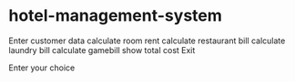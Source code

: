# hotel-management-system

Enter customer data
calculate room rent
calculate restaurant bill
calculate laundry bill
calculate gamebill
show total cost 
Exit

Enter your choice
 
